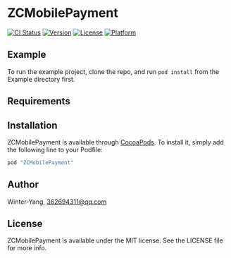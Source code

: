 # ZCMobilePayment

[![CI Status](http://img.shields.io/travis/Winter-Yang/ZCMobilePayment.svg?style=flat)](https://travis-ci.org/Winter-Yang/ZCMobilePayment)
[![Version](https://img.shields.io/cocoapods/v/ZCMobilePayment.svg?style=flat)](http://cocoapods.org/pods/ZCMobilePayment)
[![License](https://img.shields.io/cocoapods/l/ZCMobilePayment.svg?style=flat)](http://cocoapods.org/pods/ZCMobilePayment)
[![Platform](https://img.shields.io/cocoapods/p/ZCMobilePayment.svg?style=flat)](http://cocoapods.org/pods/ZCMobilePayment)

## Example

To run the example project, clone the repo, and run `pod install` from the Example directory first.

## Requirements

## Installation

ZCMobilePayment is available through [CocoaPods](http://cocoapods.org). To install
it, simply add the following line to your Podfile:

```ruby
pod "ZCMobilePayment"
```

## Author

Winter-Yang, 362694311@qq.com

## License

ZCMobilePayment is available under the MIT license. See the LICENSE file for more info.
